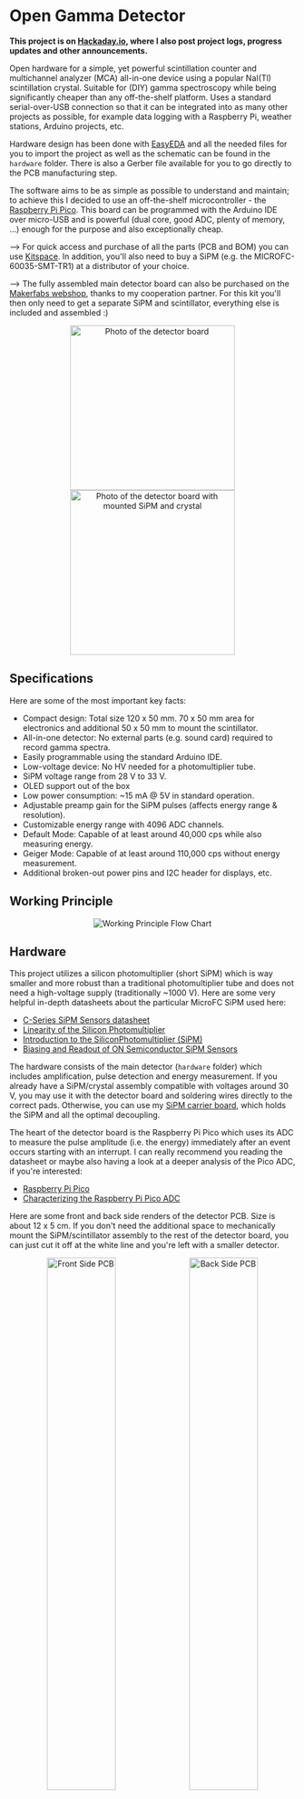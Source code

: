 # Open Gamma Detector

__This project is on [Hackaday.io](https://hackaday.io/project/185211-all-in-one-gamma-ray-spectrometer), where I also post project logs, progress updates and other announcements.__

Open hardware for a simple, yet powerful scintillation counter and multichannel analyzer (MCA) all-in-one device using a popular NaI(Tl) scintillation crystal. Suitable for (DIY) gamma spectroscopy while being significantly cheaper than any off-the-shelf platform. Uses a standard serial-over-USB connection so that it can be integrated into as many other projects as possible, for example data logging with a Raspberry Pi, weather stations, Arduino projects, etc.

Hardware design has been done with [EasyEDA](https://easyeda.com/) and all the needed files for you to import the project as well as the schematic can be found in the `hardware` folder. There is also a Gerber file available for you to go directly to the PCB manufacturing step.

The software aims to be as simple as possible to understand and maintain; to achieve this I decided to use an off-the-shelf microcontroller - the [Raspberry Pi Pico](https://www.raspberrypi.com/products/raspberry-pi-pico/). This board can be programmed with the Arduino IDE over micro-USB and is powerful (dual core, good ADC, plenty of memory, ...) enough for the purpose and also exceptionally cheap.

--> For quick access and purchase of all the parts (PCB and BOM) you can use [Kitspace](https://kitspace.org/boards/github.com/open-gamma-project/open-gamma-detector/). In addition, you'll also need to buy a SiPM (e.g. the MICROFC-60035-SMT-TR1) at a distributor of your choice.

--> The fully assembled main detector board can also be purchased on the [Makerfabs webshop](https://www.makerfabs.com/open-gamma-detector.html), thanks to my cooperation partner. For this kit you'll then only need to get a separate SiPM and scintillator, everything else is included and assembled :)

<p align="center">
  <img alt="Photo of the detector board" title="Photo of the detector board" height="290px" src="docs/img1.jpg">
  <img alt="Photo of the detector board with mounted SiPM and crystal" title="Photo of the detector board with mounted SiPM and crystal" height="290px" src="docs/img2.jpg">
</p>

## Specifications

Here are some of the most important key facts:

* Compact design: Total size 120 x 50 mm. 70 x 50 mm area for electronics and additional 50 x 50 mm to mount the scintillator.
* All-in-one detector: No external parts (e.g. sound card) required to record gamma spectra.
* Easily programmable using the standard Arduino IDE.
* Low-voltage device: No HV needed for a photomultiplier tube.
* SiPM voltage range from 28 V to 33 V.
* OLED support out of the box
* Low power consumption: ~15 mA @ 5V in standard operation.
* Adjustable preamp gain for the SiPM pulses (affects energy range & resolution).
* Customizable energy range with 4096 ADC channels.
* Default Mode: Capable of at least around 40,000 cps while also measuring energy.
* Geiger Mode: Capable of at least around 110,000 cps without energy measurement.
* Additional broken-out power pins and I2C header for displays, etc.

## Working Principle

<p align="center">
  <img alt="Working Principle Flow Chart" title="Working Principle Flow Chart" src="docs/flow.drawio.png">
</p>

## Hardware

This project utilizes a silicon photomultiplier (short SiPM) which is way smaller and more robust than a traditional photomultiplier tube and does not need a high-voltage supply (traditionally ~1000 V). Here are some very helpful in-depth datasheets about the particular MicroFC SiPM used here:

* [C-Series SiPM Sensors datasheet](https://www.onsemi.com/pdf/datasheet/microc-series-d.pdf)
* [Linearity of the Silicon Photomultiplier](https://www.onsemi.com/pub/Collateral/AND9776-D.PDF)
* [Introduction to the SiliconPhotomultiplier (SiPM)](https://www.onsemi.com/pub/Collateral/AND9770-D.PDF)
* [Biasing and Readout of ON Semiconductor SiPM Sensors](https://www.onsemi.com/pub/Collateral/AND9782-D.PDF)

The hardware consists of the main detector (`hardware` folder) which includes amplification, pulse detection and energy measurement. If you already have a SiPM/crystal assembly compatible with voltages around 30 V, you may use it with the detector board and soldering wires directly to the correct pads. Otherwise, you can use my [SiPM carrier board](https://github.com/Open-Gamma-Project/MicroFC-SiPM-Carrier-Board), which holds the SiPM and all the optimal decoupling.

The heart of the detector board is the Raspberry Pi Pico which uses its ADC to measure the pulse amplitude (i.e. the energy) immediately after an event occurs starting with an interrupt. I can really recommend you reading the datasheet or maybe also having a look at a deeper analysis of the Pico ADC, if you're interested:

* [Raspberry Pi Pico](https://datasheets.raspberrypi.com/pico/pico-datasheet.pdf)
* [Characterizing the Raspberry Pi Pico ADC](https://pico-adc.markomo.me/)

Here are some front and back side renders of the detector PCB. Size is about 12 x 5 cm. If you don't need the additional space to mechanically mount the SiPM/scintillator assembly to the rest of the detector board, you can just cut it off at the white line and you're left with a smaller detector.

<p align="center">
  <img alt="Front Side PCB" title="Front Side PCB" src="docs/pcb_front.png" style="width:49%">
  <img alt="Back Side PCB" title="Back Side PCB" src="docs/pcb_back.png" style="width:49%">
</p>

On the back side of the PCB there is place for two optional components:
* a voltage reference for the ADC (LM4040AIM3-3.0+T recommended) to get rid of most power supply related noise and inaccuracy
* and a 0 Ω link to connect the analog ground to the rest of the ground plane.

These can be retrofitted easily and are quite affordable. Both are optional and should only be used if you know what you are doing. You can't really do anything wrong with using the voltage reference, though.

There are also broken-out pins for the power supply and I2C connections. These can be used to modify the device, e.g. by adding a display or using a battery charger. You can have a look at the great [Raspberry Pi Pico datasheet](https://datasheets.raspberrypi.com/pico/pico-datasheet.pdf) for more info on this.

The resistor R4 on the front side is optional as well. It will raise the input voltage of the preamp and therefore also the output so that even lower signals are above the inherent swing of the op amp at a given gain. This way you _might_ be able to read lower energies for a fixed gain up to the SiPM noise. But due to the preamp as well as SiPM gain being variable now and this voltage divider also introducing some noise into the signal I opted to leave this part out by default.

**Here is a helpful image about the potentiometer settings for Rev. 2.0/b:**

![Potentiometer Controls](docs/controls.jpg)

### Scintillator Assembly

The finished [SiPM carrier board](https://github.com/Open-Gamma-Project/MicroFC-SiPM-Carrier-Board) is there to allow for easier packaging with the scintillator as well as to be reusable for different detectors as that's by far the single most expensive part and you'll want to use it as long as possible. You should apply some optical coupling compound between the SiPM and the crystal window to reduce reflections as good as possible (this way the best photon detection efficiency is achieved). There are also special materials for this use case but you can also use standard silicone grease - works great for me. After you applied some, you press both parts together and wrap everything with light-tight tape, again, I'm just using some black electrical tape here. That's essentially it, now you can solder some wires to the pads on the board to connect them together and secure it in place in the free space on the board. There are holes on each side of the PCB for some cable ties.

I got all of my scintillators (used NaI(Tl), LYSO, ...) from eBay. Just search for some keywords or specific types, you'll probably find something! Otherwise you can obviously also buy brand-new scintillators, however, these are much more expensive (depends, but a factor of 10x is normal). Just be sure to look out for signs of wear and tear like scratches on the window or yellowing (!) in NaI crystals as these can deteriorate performance significantly.

### Shielding

Due to the detector measuring small voltages, energy resolution being limited by noise and a tiny 220 pF capacitor being on board, it is generally pretty sensitive to EMI. In fact, without any shielding and periodically discharging the capacitor, mains electricity would slowly charge it until the device gets overwhelmed with noise. To mitigate this effect, the Arduino sketch is programmed to clear the cap every 500 µs by default, which is enough to mostly fix this issue. However, this adds an additional ~4 ms dead time total per second which could be roughly equivalent to 500 missed events in geiger mode.

For the best performance, you will need to put your detector into a metal enclosure. It doesn't need to be a thick metal case, a tin can will most likely suffice.

## Software

### Raspberry Pi Pico

Programming is done using the Arduino IDE. The so-called "sketch" (i.e. the programmed software) can be found in `/arduino`.

To program the Pico you will need the following board configs:

* [Arduino-Pico](https://github.com/earlephilhower/arduino-pico)

The installation and additional documentation can be found in the respective GitHub repo, it's not complicated at all and you only need to do it once. You will also need the following additional libraries:

* [SimpleShell](https://github.com/cafehaine/SimpleShell) ![arduino-library-badge](https://www.ardu-badge.com/badge/SimpleShell.svg?)
* [ArduinoJson](https://github.com/bblanchon/ArduinoJson) ![arduino-library-badge](https://www.ardu-badge.com/badge/ArduinoJson.svg?)
* ~~[Arduino-Pico-Analog-Correction](https://github.com/Phoenix1747/Arduino-Pico-Analog-Correction) ![arduino-library-badge](https://www.ardu-badge.com/badge/PicoAnalogCorrection.svg?)~~

They can be installed by searching their names using the IDE's built-in library manager.

Please have a look at the `USER SETTINGS` in the Arduino sketch. The most important setting here is the `VREF_VOLTAGE`. If you soldered in the voltage reference then this probably needs to be set to `3.0`, otherwise leave `3.3` as is.

Flash the Pico by choosing the `Raspberry Pi Pico` under `Tools/Board/Raspberry Pi RP2040 Boards` and then selecting `Flash Size: 2MB (Sketch: 1984KB, FS: 64KB)`, leaving everything else at the default value. You can then press the big `Upload` button.

#### Serial Interface

You can control your spectrometer using the serial interface. The following commands are available, a trailing `-` indicating an additional parameter is needed at the end of the command.

Commands:
- ``read temp`` reads the microcontroller temperature in °C.
- ``read vsys`` reads the board's input voltage.
- ``read usb`` true or false depending on a USB connection. Thus always true if you are using the serial-over-USB connection.
- ``read spectrum`` reads the histogram data of all energy measurements since the last clear (start-up).
- ``read info`` prints miscellaneous information about the firmware and the state of the device.
- ``read fs`` prints miscellaneous information about the filesystem used for saving the config.
- ``set mode -`` use either `geiger` or `energy` mode to disable or enable energy measurements respectively. Geiger mode only measures counts per second, but has a ~3x higher saturation limit.
- ``set int -`` changes or disables the event serial output. Takes `events`, `spectrum` or `disable` as parameter, e.g. `set int -disable` to disable event outputs. `spectrum` will regularly print the full ready-to-use gamma spectrum. `events` will print all the registered new events in chronological order.
- ``set reset -`` changes or disables a periodic reset of the sample and hold circuit. This is enabled by default to help with mains interference to the capacitor when the detector is not shielded properly. Takes `enable` or `disable` as parameters. Adds an additional 4 ms dead time when enabled.
- ``set averaging -`` changes the number of measurements that get averaged to represent each individual gamma pulse. Parameter needs to be an integer like this: `set averaging -2` sets averaging to 2. Minimum is 1.
- ``clear spectrum`` clears the on-board spectrum and reverts all channels back to zero.
- ``reset settings`` clears all the settings and reverts them back to their default values.
- ``reboot`` reboots the device after one second.

### OLED Support

The detector board features a standard I2C header where you can connect any standard SSD1306 OLED display that will be supported with minimal changes to the Arduino IDE sketch. **A 128 x 64 px OLED is supported as is and will be automatically used upon boot of the device in the current firmware version!** If no display is connected the device will work as usual only via a Serial interface. You can also force the device _not_ to use the display even if one is connected via the I2C header.

At the moment the software only draws the overall energy spectrum and the overall mean cps value on the screen. This is sufficient in most (simple) cases and more features will be implemented over time.

<img alt="OLED display" title="OLED display" src="docs/oled.jpg" style="width:50%">

### PC

To get the data from the detector the serial-over-USB port is used by default. The quickest and easiest way to do this is by using my own web application called [Gamma MCA](https://spectrum.nuclearphoenix.xyz/) where you can connect straight to the serial port and plot the data live as well as import and export finished spectrum files. You don't even need to install it, it can work out of any Chrome-based browser! Please head to the [repository](https://github.com/Open-Gamma-Project/Gamma-MCA) to find more specific info about this project.

You can of course use any other serial monitor or gamma-spectroscopy software that's compatible with serial connections. There isn't much, though, that's why I made one myself.

## Example Spectra

Here is a small collection of example spectra I could make quickly without putting much effort into the detector settings (gain, threshold, SiPM voltage). In addition, neither the electronics nor the scintillator and sample were shielded whatsoever.

Two hour long background spectrum with no samples:

![Background spectrum](docs/bg.png)

Spectrum of a tiny (~5 g) LYSO scintillator inside some lead shielding showing all three distinct gamma peaks (88.34, 201.83, 306.78 keV) with an additional ~55 keV X-ray peak (2h measurement):

![Lu-176 spectrum](docs/lu-176.png)

Spectrum of a standard household ionization smoke detector. Contains roughly 0.9 µCi of Am-241. Gamma peaks at 26.34 and 59.54 keV:

![Am-176 spectrum](docs/am-241.png)

Spectrum of a small tea cup with pure Uraninite (Pitchblende) contents in its glaze. You can see all kinds of isotopes of the Uranium series:

![Uraninite Glaze](docs/glaze.png)

Spectrum of a Na-22 test source, about ~2 µCi. You can see the 511 keV annihilation peak and the small 1275 keV gamma peak (much smaller due to limited NaI efficiency and small scintillator size for this energy):

![Na-22](docs/na-22.png)

## Known Limitations

1. The Raspberry Pi Pico's ADC has some pretty [severe DNL issues](https://pico-adc.markomo.me/INL-DNL/#dnl) that result in four channels being much more sensitive (wider input range) than the rest. For now the simplest solution was to discard all four of them, by printing a `0` when any of them comes up in the measurement (to not affect the cps readings). This is by no means perfect or ideal, but it works for now until this gets fixed in a later hardware revision of the RP2040.

2. It's very important to get the SiPM/scintillator assembly light-tight. Otherwise you'll either run into problems with lower energies where noise dominates or outright not measure anything at all, because the sensor is saturating.

3. Due to the global parts shortage many chips are much harder to come by, if at all that is. This is most severe for high-quality op amps and other specialized parts such as the DC/DC converters and the tiny peak detector cap. This makes it much harder for me to choose from components and maybe even limiting the performance. Parts that are listed in the BOM should be available easily and with high reliability and stock so that they don't run out quickly. Notably, this also drives the cost of the detector up by a large factor, again mostly due to the op amps and also the SiPMs.

## Some Ideas

### Coincidence Measurements

Using multiple detector boards with updated firmware should be able to deliver some coincidence measurement features. By respectively connecting the `VSYS`, `GND` and one of the `SCL` or `SDA` pins to each other on both boards you have everything you need to get started. The `SCL` or `SDA` pin will be used for an interrupt from the child detector to the parent to trigger a pulse if both timings coincide. Since you lose the ability to use I2C with this, future detector boards will likely feature an entire new coincidence pin header.

At the moment, though, I couldn't get a coincidence mode feature running due to misc timing issues. There might be a firmware update in the future to implement this feature.

### Cooling the SiPM

During operation all the electronics including the photomultiplier naturally slightly heat up. Due to the detector board being connected only by a single pin connector all of it's heat shouldn't affect the SiPM PCB much if at all. Also due to the SiPM being connected to a rather big copper area of the PCB it's heat should not increase the temperature significantly over ambient. So air or water cooling alone won't improve performance considerably. However, you could cool the SiPM PCB with a peltier module to sub-ambient temperatures. According to the [datasheet AND9770 (Figure 27)](https://www.onsemi.com/pub/Collateral/AND9770-D.PDF) every 10°C reduction in temperature decreases the dark count rate by 50%! But be sure to correct the SiPM voltage (overvoltage) in this case as it also changes with temperature.

Note that the required breakdown voltage of the SiPM increases linearly with 21.5 mV/°C, see the [C-Series SiPM Sensors Datasheet](https://www.onsemi.com/pdf/datasheet/microc-series-d.pdf). This means that you would also need to temperature correct the PSU voltage if you wanted to use it with considerably different temperatures.

### Shielding Background Radiation

Shielding the ambient background can be done ideally using a wide enough layer of lead (bricks) all around the detector with a thin layer of lower-Z material on the inside (to avoid backscattering) such as copper. The SiPM and the sample can then be put into the structure to get the best measurements possible (low background).

See Wikipedia: [Lead Castle](https://en.wikipedia.org/w/index.php?title=Lead_castle&oldid=991799816)

---

Thanks for reading.
